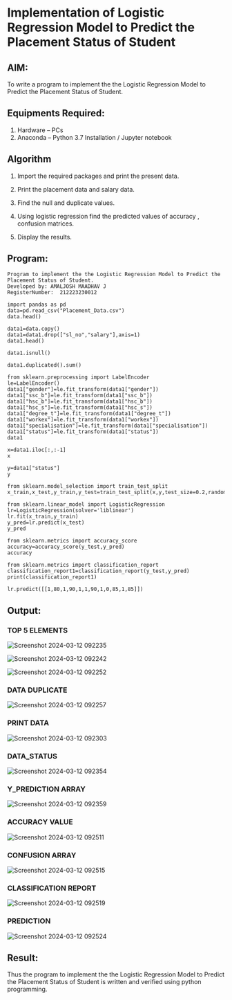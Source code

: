 # Implementation of Logistic Regression Model to Predict the Placement Status of Student

## AIM:
To write a program to implement the the Logistic Regression Model to Predict the Placement Status of Student.

## Equipments Required:
1. Hardware – PCs
2. Anaconda – Python 3.7 Installation / Jupyter notebook

## Algorithm
1. Import the required packages and print the present data.

2. Print the placement data and salary data.

3. Find the null and duplicate values.

4. Using logistic regression find the predicted values of accuracy , confusion matrices.

5. Display the results.


## Program:

```
Program to implement the the Logistic Regression Model to Predict the Placement Status of Student.
Developed by: AMALJOSH MAADHAV J
RegisterNumber:  212223230012

import pandas as pd
data=pd.read_csv("Placement_Data.csv")
data.head()

data1=data.copy()
data1=data1.drop(["sl_no","salary"],axis=1)
data1.head()

data1.isnull()

data1.duplicated().sum()

from sklearn.preprocessing import LabelEncoder
le=LabelEncoder()
data1["gender"]=le.fit_transform(data1["gender"])
data1["ssc_b"]=le.fit_transform(data1["ssc_b"])
data1["hsc_b"]=le.fit_transform(data1["hsc_b"])
data1["hsc_s"]=le.fit_transform(data1["hsc_s"])
data1["degree_t"]=le.fit_transform(data1["degree_t"])
data1["workex"]=le.fit_transform(data1["workex"])
data1["specialisation"]=le.fit_transform(data1["specialisation"])
data1["status"]=le.fit_transform(data1["status"])
data1

x=data1.iloc[:,:-1]
x

y=data1["status"]
y

from sklearn.model_selection import train_test_split
x_train,x_test,y_train,y_test=train_test_split(x,y,test_size=0.2,random_state=0)

from sklearn.linear_model import LogisticRegression
lr=LogisticRegression(solver='liblinear')
lr.fit(x_train,y_train)
y_pred=lr.predict(x_test)
y_pred

from sklearn.metrics import accuracy_score
accuracy=accuracy_score(y_test,y_pred)
accuracy

from sklearn.metrics import classification_report
classification_report1=classification_report(y_test,y_pred)
print(classification_report1)

lr.predict([[1,80,1,90,1,1,90,1,0,85,1,85]])
```
## Output:

### TOP 5 ELEMENTS
![Screenshot 2024-03-12 092235](https://github.com/amal-2006/Implementation-of-Logistic-Regression-Model-to-Predict-the-Placement-Status-of-Student/assets/148410730/4b9a5539-5a71-4069-ab35-a810550d06ac)

![Screenshot 2024-03-12 092242](https://github.com/amal-2006/Implementation-of-Logistic-Regression-Model-to-Predict-the-Placement-Status-of-Student/assets/148410730/a54430e9-e9e1-45c6-a6c3-288d02355050)

![Screenshot 2024-03-12 092252](https://github.com/amal-2006/Implementation-of-Logistic-Regression-Model-to-Predict-the-Placement-Status-of-Student/assets/148410730/5b8eb7e7-79d8-43ec-938c-322844a523eb)
### DATA DUPLICATE
![Screenshot 2024-03-12 092257](https://github.com/amal-2006/Implementation-of-Logistic-Regression-Model-to-Predict-the-Placement-Status-of-Student/assets/148410730/195bc4ec-ad03-4b51-a57b-bc200c43325a)

### PRINT DATA
![Screenshot 2024-03-12 092303](https://github.com/amal-2006/Implementation-of-Logistic-Regression-Model-to-Predict-the-Placement-Status-of-Student/assets/148410730/1f8f6994-11bc-42b9-8e76-d0b174fdbcf5)

### DATA_STATUS
![Screenshot 2024-03-12 092354](https://github.com/amal-2006/Implementation-of-Logistic-Regression-Model-to-Predict-the-Placement-Status-of-Student/assets/148410730/942198b9-6ddb-44a4-abc8-9c5c11a5e9f0)

### Y_PREDICTION ARRAY
![Screenshot 2024-03-12 092359](https://github.com/amal-2006/Implementation-of-Logistic-Regression-Model-to-Predict-the-Placement-Status-of-Student/assets/148410730/b0874ebf-c4e9-4c0b-84f3-a8b4a00f521d)

### ACCURACY VALUE
![Screenshot 2024-03-12 092511](https://github.com/amal-2006/Implementation-of-Logistic-Regression-Model-to-Predict-the-Placement-Status-of-Student/assets/148410730/77246ff1-713d-430f-b61a-a2c15ae1fef9)

### CONFUSION ARRAY
![Screenshot 2024-03-12 092515](https://github.com/amal-2006/Implementation-of-Logistic-Regression-Model-to-Predict-the-Placement-Status-of-Student/assets/148410730/a00c9ad8-5c04-4cd2-b7ab-041cf83a07b6)

### CLASSIFICATION REPORT
![Screenshot 2024-03-12 092519](https://github.com/amal-2006/Implementation-of-Logistic-Regression-Model-to-Predict-the-Placement-Status-of-Student/assets/148410730/12ee591c-cc9d-4e00-92ef-0f47fb6c057c)

### PREDICTION
![Screenshot 2024-03-12 092524](https://github.com/amal-2006/Implementation-of-Logistic-Regression-Model-to-Predict-the-Placement-Status-of-Student/assets/148410730/feb9a481-bfe6-4859-8f03-a4c0c582f4b1)

## Result:
Thus the program to implement the the Logistic Regression Model to Predict the Placement Status of Student is written and verified using python programming.
